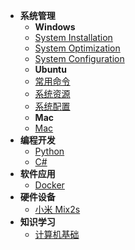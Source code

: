 <!-- docs/_sidebar.md -->
* **系统管理**
  * **Windows**
  * [System Installation](System_Management/Windows/system_installation.md)
  * [System Optimization](System_Management/Windows/system_optimization.md)
  * [System Configuration](System_Management/Windows/system_configuration.md)
  * **Ubuntu**
  * [常用命令](System_Management/Ubuntu/common_commands.md)  
  * [系统资源](System_Management/Ubuntu/system_resource.md)
  * [系统配置](System_Management/Ubuntu/system_configuration.md)
  * **Mac**
  * [Mac](System_Management/)
* **编程开发**
  * [Python](Programming_Development/Python.md)
  * [C#](Programming_Development/C#)
* **软件应用**
  * [Docker]()
* **硬件设备**
  * [小米 Mix2s]()
* **知识学习**
  * [计算机基础]()